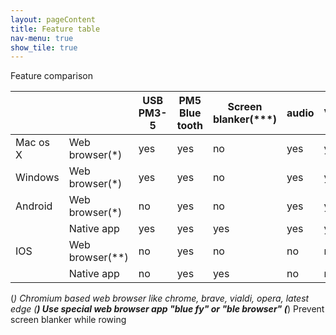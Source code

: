 ```yaml
---
layout: pageContent
title: Feature table
nav-menu: true
show_tile: true
---
```

Feature comparison

|          |                  | USB PM3-5 | PM5 Blue tooth | Screen blanker(***) | audio | Video |
|----------|------------------|-----------|----------------|---------------------|-------|-------|
| Mac os X | Web browser(*)   | yes       | yes            | no                  | yes   | yes   |
| Windows  | Web browser(*)   | yes       | yes            | no                  | yes   | yes   |
| Android  | Web browser(*)   | no        | yes            | no                  | yes   | yes   |
|          | Native app       | yes       | yes            | yes                 | yes   | yes   |
| IOS      | Web browser(**)  | no        | yes            | no                  | no    | no    |
|          | Native app       | no        | yes            | yes                 | no    | no    |

(*) Chromium based web browser like chrome, brave, vialdi, opera, latest edge
(**) Use special web browser app "blue fy"  or "ble browser"
(***) Prevent screen blanker while rowing